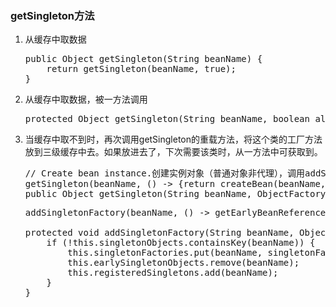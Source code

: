 ### getSingleton方法 ###
<ol>
<li>从缓存中取数据
<pre>public Object getSingleton(String beanName) {
	return getSingleton(beanName, true);
}
</pre>
</li>
<li>从缓存中取数据，被一方法调用
<pre>protected Object getSingleton(String beanName, boolean allowEarlyReference) {}</pre></li>
<li>当缓存中取不到时，再次调用getSingleton的重载方法，将这个类的工厂方法放到三级缓存中去。如果放进去了，下次需要该类时，从一方法中可获取到。
<pre>// Create bean instance.创建实例对象（普通对象非代理），调用addSingletonFactory放入缓存
getSingleton(beanName, () -> {return createBean(beanName, mbd, args);});
public Object getSingleton(String beanName, ObjectFactory<?> singletonFactory) {}
</pre>
<pre>addSingletonFactory(beanName, () -> getEarlyBeanReference(beanName, mbd, bean));
<!-- 可以看到 addSingletonFactory 和 getSingleton 的入参singletonFactory，虽然都是factory但是功能不同getSingleton是创建实例，
但是这个实例并不会直接放入缓存，addSingletonFactory放入缓存的是一个工厂方法，后续实现时会判断是否需要获取代理对象 -->
protected void addSingletonFactory(String beanName, ObjectFactory<?> singletonFactory) {
	if (!this.singletonObjects.containsKey(beanName)) {
		this.singletonFactories.put(beanName, singletonFactory);
		this.earlySingletonObjects.remove(beanName);
		this.registeredSingletons.add(beanName);
	}
}
</pre>
</li>
</ol>

